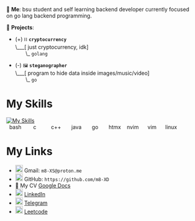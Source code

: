 

💬 **Me**: bsu student and self learning backend developer currently focused on go lang backend programming.

🌱 **Projects**:

- (+) `⛓️` **`cryptocurrency`**<br>
\\___[ just cryptocurrency, idk]<br>
&nbsp;&nbsp;&nbsp;&nbsp;&nbsp;&nbsp;&nbsp;\\\_ `golang`

- (-) `🖼️` **`steganographer`**<br>
\\___[ program to hide data inside images/music/video]<br>
&nbsp;&nbsp;&nbsp;&nbsp;&nbsp;&nbsp;&nbsp;\\\_ `go`

# My Skills
[![My Skills](https://skillicons.dev/icons?i=bash,c,cpp,java,go,htmx,neovim,vim,linux)](https://skillicons.dev)<br/>
&nbsp;
bash &nbsp;&nbsp;&nbsp;&nbsp;&nbsp;&nbsp;
c &nbsp;&nbsp;&nbsp;&nbsp;&nbsp;&nbsp;&nbsp;&nbsp; 
c++ &nbsp;&nbsp;&nbsp;&nbsp;&nbsp; 
java &nbsp;&nbsp;&nbsp;&nbsp;&nbsp; 
go &nbsp;&nbsp;&nbsp;&nbsp;&nbsp;
htmx &nbsp;&nbsp;
nvim &nbsp;&nbsp;&nbsp;&nbsp;
vim &nbsp;&nbsp;&nbsp;&nbsp; 
linux

# My Links

* <img src="https://skillicons.dev/icons?i=gmail" width="20" height="20"/> Gmail: `m8-XS@proton.me`
* <img src="https://github.com/ring-0-rootkit/ring-0-rootkit/blob/main/github.png" width="20" height="20"/> GitHub: `https://github.com/m8-XD`
* 📝 My CV [Google Docs](https://docs.google.com/document/d/1aAGMqglEGZCVxPkagxD3X-CBwryW7sAkuv0WoM2V6gA/edit?usp=sharing)
* <img src="https://skillicons.dev/icons?i=linkedin" width="20" height="20"/> [LinkedIn](https://www.linkedin.com/in/dmitry-dubina-96476a26b)  
* <img src="https://github.com/ring-0-rootkit/ring-0-rootkit/blob/main/tg.png" width="20" height="20"/> [Telegram](https://t.me/m8_XD)
* <img src="https://github.com/ring-0-rootkit/ring-0-rootkit/blob/main/leetcode.png" width="20" height="20"/>  [Leetcode](https://leetcode.com/0rd1naryman/)


